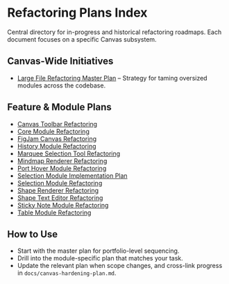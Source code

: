 # Refactoring Plans Index

Central directory for in-progress and historical refactoring roadmaps. Each document focuses on a specific Canvas subsystem.

## Canvas-Wide Initiatives
- [Large File Refactoring Master Plan](./LARGE_FILE_REFACTORING_MASTER_PLAN.md) – Strategy for taming oversized modules across the codebase.

## Feature & Module Plans
- [Canvas Toolbar Refactoring](./CANVAS_TOOLBAR_REFACTORING.md)
- [Core Module Refactoring](./CORE_MODULE_REFACTORING.md)
- [FigJam Canvas Refactoring](./FIGJAM_CANVAS_REFACTORING.md)
- [History Module Refactoring](./HISTORY_MODULE_REFACTORING.md)
- [Marquee Selection Tool Refactoring](./MARQUEE_SELECTION_TOOL_REFACTORING.md)
- [Mindmap Renderer Refactoring](./MINDMAP_RENDERER_REFACTORING.md)
- [Port Hover Module Refactoring](./PORT_HOVER_MODULE_REFACTORING.md)
- [Selection Module Implementation Plan](./SELECTION_MODULE_IMPLEMENTATION_PLAN.md)
- [Selection Module Refactoring](./SELECTION_MODULE_REFACTORING.md)
- [Shape Renderer Refactoring](./SHAPE_RENDERER_REFACTORING.md)
- [Shape Text Editor Refactoring](./SHAPE_TEXT_EDITOR_REFACTORING.md)
- [Sticky Note Module Refactoring](./STICKY_NOTE_MODULE_REFACTORING.md)
- [Table Module Refactoring](./TABLE_MODULE_REFACTORING.md)

## How to Use
- Start with the master plan for portfolio-level sequencing.
- Drill into the module-specific plan that matches your task.
- Update the relevant plan when scope changes, and cross-link progress in `docs/canvas-hardening-plan.md`.
